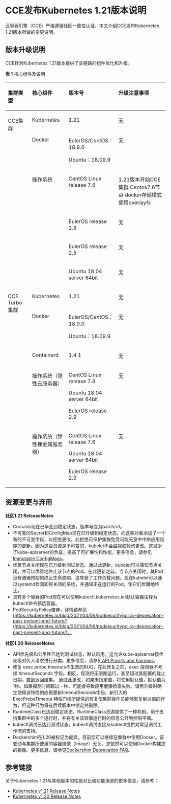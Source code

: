 # CCE发布Kubernetes 1.21版本说明<a name="cce_10_0469"></a>

云容器引擎（CCE）严格遵循社区一致性认证。本文介绍CCE发布Kubernetes 1.21版本所做的变更说明。

## 版本升级说明<a name="zh-cn_topic_0000001177935088_section1323276466"></a>

CCE针对Kubernetes 1.21版本提供了全链路的组件优化和升级。

**表 1**  核心组件及说明

<a name="zh-cn_topic_0000001177935088_table155741450207"></a>
<table><thead align="left"><tr id="zh-cn_topic_0000001177935088_row155743501202"><th class="cellrowborder" valign="top" width="15.518448155184483%" id="mcps1.2.5.1.1"><p id="zh-cn_topic_0000001177935088_p53290168478"><a name="zh-cn_topic_0000001177935088_p53290168478"></a><a name="zh-cn_topic_0000001177935088_p53290168478"></a>集群类型</p>
</th>
<th class="cellrowborder" valign="top" width="23.147685231476853%" id="mcps1.2.5.1.2"><p id="zh-cn_topic_0000001177935088_p175741050209"><a name="zh-cn_topic_0000001177935088_p175741050209"></a><a name="zh-cn_topic_0000001177935088_p175741050209"></a>核心组件</p>
</th>
<th class="cellrowborder" valign="top" width="28.517148285171483%" id="mcps1.2.5.1.3"><p id="zh-cn_topic_0000001177935088_p157416501403"><a name="zh-cn_topic_0000001177935088_p157416501403"></a><a name="zh-cn_topic_0000001177935088_p157416501403"></a>版本号</p>
</th>
<th class="cellrowborder" valign="top" width="32.816718328167184%" id="mcps1.2.5.1.4"><p id="zh-cn_topic_0000001177935088_p657425016011"><a name="zh-cn_topic_0000001177935088_p657425016011"></a><a name="zh-cn_topic_0000001177935088_p657425016011"></a>升级注意事项</p>
</th>
</tr>
</thead>
<tbody><tr id="zh-cn_topic_0000001177935088_row357411506015"><td class="cellrowborder" rowspan="6" valign="top" width="15.518448155184483%" headers="mcps1.2.5.1.1 "><p id="zh-cn_topic_0000001177935088_p15329181615474"><a name="zh-cn_topic_0000001177935088_p15329181615474"></a><a name="zh-cn_topic_0000001177935088_p15329181615474"></a>CCE集群</p>
</td>
<td class="cellrowborder" valign="top" width="23.147685231476853%" headers="mcps1.2.5.1.2 "><p id="zh-cn_topic_0000001177935088_p15741450109"><a name="zh-cn_topic_0000001177935088_p15741450109"></a><a name="zh-cn_topic_0000001177935088_p15741450109"></a>Kubernetes</p>
</td>
<td class="cellrowborder" valign="top" width="28.517148285171483%" headers="mcps1.2.5.1.3 "><p id="zh-cn_topic_0000001177935088_p1857416501305"><a name="zh-cn_topic_0000001177935088_p1857416501305"></a><a name="zh-cn_topic_0000001177935088_p1857416501305"></a>1.21</p>
</td>
<td class="cellrowborder" valign="top" width="32.816718328167184%" headers="mcps1.2.5.1.4 "><p id="zh-cn_topic_0000001177935088_p4574250009"><a name="zh-cn_topic_0000001177935088_p4574250009"></a><a name="zh-cn_topic_0000001177935088_p4574250009"></a>无</p>
</td>
</tr>
<tr id="zh-cn_topic_0000001177935088_row18141164895219"><td class="cellrowborder" valign="top" headers="mcps1.2.5.1.1 "><p id="zh-cn_topic_0000001177935088_p18141848105216"><a name="zh-cn_topic_0000001177935088_p18141848105216"></a><a name="zh-cn_topic_0000001177935088_p18141848105216"></a>Docker</p>
</td>
<td class="cellrowborder" valign="top" headers="mcps1.2.5.1.2 "><p id="zh-cn_topic_0000001177935088_p9141184815214"><a name="zh-cn_topic_0000001177935088_p9141184815214"></a><a name="zh-cn_topic_0000001177935088_p9141184815214"></a>EulerOS/CentOS：18.9.0</p>
<p id="zh-cn_topic_0000001177935088_p9790113195019"><a name="zh-cn_topic_0000001177935088_p9790113195019"></a><a name="zh-cn_topic_0000001177935088_p9790113195019"></a>Ubuntu：18.09.9</p>
</td>
<td class="cellrowborder" valign="top" headers="mcps1.2.5.1.3 "><p id="zh-cn_topic_0000001177935088_p19469152035512"><a name="zh-cn_topic_0000001177935088_p19469152035512"></a><a name="zh-cn_topic_0000001177935088_p19469152035512"></a>无</p>
</td>
</tr>
<tr id="zh-cn_topic_0000001177935088_row20122846135210"><td class="cellrowborder" rowspan="4" valign="top" headers="mcps1.2.5.1.1 "><p id="zh-cn_topic_0000001177935088_p1512213462520"><a name="zh-cn_topic_0000001177935088_p1512213462520"></a><a name="zh-cn_topic_0000001177935088_p1512213462520"></a>操作系统</p>
</td>
<td class="cellrowborder" valign="top" headers="mcps1.2.5.1.2 "><p id="zh-cn_topic_0000001177935088_p11122134655210"><a name="zh-cn_topic_0000001177935088_p11122134655210"></a><a name="zh-cn_topic_0000001177935088_p11122134655210"></a>CentOS Linux release 7.6</p>
</td>
<td class="cellrowborder" valign="top" headers="mcps1.2.5.1.3 "><p id="zh-cn_topic_0000001177935088_p2122184611526"><a name="zh-cn_topic_0000001177935088_p2122184611526"></a><a name="zh-cn_topic_0000001177935088_p2122184611526"></a>1.21版本开始CCE集群 Centos7.6节点 docker存储模式使用overlayfs</p>
</td>
</tr>
<tr id="zh-cn_topic_0000001177935088_row234011112134"><td class="cellrowborder" valign="top" headers="mcps1.2.5.1.1 "><p id="zh-cn_topic_0000001177935088_p10341111161310"><a name="zh-cn_topic_0000001177935088_p10341111161310"></a><a name="zh-cn_topic_0000001177935088_p10341111161310"></a>EulerOS release 2.9</p>
</td>
<td class="cellrowborder" valign="top" headers="mcps1.2.5.1.2 "><p id="zh-cn_topic_0000001177935088_p2034111113134"><a name="zh-cn_topic_0000001177935088_p2034111113134"></a><a name="zh-cn_topic_0000001177935088_p2034111113134"></a>无</p>
</td>
</tr>
<tr id="zh-cn_topic_0000001177935088_row1415162785517"><td class="cellrowborder" valign="top" headers="mcps1.2.5.1.1 "><p id="zh-cn_topic_0000001177935088_p215152755511"><a name="zh-cn_topic_0000001177935088_p215152755511"></a><a name="zh-cn_topic_0000001177935088_p215152755511"></a>EulerOS release 2.5</p>
</td>
<td class="cellrowborder" valign="top" headers="mcps1.2.5.1.2 "><p id="zh-cn_topic_0000001177935088_p1036022555516"><a name="zh-cn_topic_0000001177935088_p1036022555516"></a><a name="zh-cn_topic_0000001177935088_p1036022555516"></a>无</p>
</td>
</tr>
<tr id="zh-cn_topic_0000001177935088_row1656414245556"><td class="cellrowborder" valign="top" headers="mcps1.2.5.1.1 "><p id="zh-cn_topic_0000001177935088_p17565124165517"><a name="zh-cn_topic_0000001177935088_p17565124165517"></a><a name="zh-cn_topic_0000001177935088_p17565124165517"></a>Ubuntu 18.04 server 64bit</p>
</td>
<td class="cellrowborder" valign="top" headers="mcps1.2.5.1.2 "><p id="zh-cn_topic_0000001177935088_p113601325155511"><a name="zh-cn_topic_0000001177935088_p113601325155511"></a><a name="zh-cn_topic_0000001177935088_p113601325155511"></a>无</p>
</td>
</tr>
<tr id="zh-cn_topic_0000001177935088_row115743505013"><td class="cellrowborder" rowspan="5" valign="top" width="15.518448155184483%" headers="mcps1.2.5.1.1 "><p id="zh-cn_topic_0000001177935088_p232914164473"><a name="zh-cn_topic_0000001177935088_p232914164473"></a><a name="zh-cn_topic_0000001177935088_p232914164473"></a>CCE Turbo集群</p>
</td>
<td class="cellrowborder" valign="top" width="23.147685231476853%" headers="mcps1.2.5.1.2 "><p id="zh-cn_topic_0000001177935088_p13574105017010"><a name="zh-cn_topic_0000001177935088_p13574105017010"></a><a name="zh-cn_topic_0000001177935088_p13574105017010"></a>Kubernetes</p>
</td>
<td class="cellrowborder" valign="top" width="28.517148285171483%" headers="mcps1.2.5.1.3 "><p id="zh-cn_topic_0000001177935088_p65748508018"><a name="zh-cn_topic_0000001177935088_p65748508018"></a><a name="zh-cn_topic_0000001177935088_p65748508018"></a>1.21</p>
</td>
<td class="cellrowborder" valign="top" width="32.816718328167184%" headers="mcps1.2.5.1.4 "><p id="zh-cn_topic_0000001177935088_p155744507011"><a name="zh-cn_topic_0000001177935088_p155744507011"></a><a name="zh-cn_topic_0000001177935088_p155744507011"></a>无</p>
</td>
</tr>
<tr id="zh-cn_topic_0000001177935088_row11789592554"><td class="cellrowborder" valign="top" headers="mcps1.2.5.1.1 "><p id="zh-cn_topic_0000001177935088_p47985985513"><a name="zh-cn_topic_0000001177935088_p47985985513"></a><a name="zh-cn_topic_0000001177935088_p47985985513"></a>Docker</p>
</td>
<td class="cellrowborder" valign="top" headers="mcps1.2.5.1.2 "><p id="zh-cn_topic_0000001177935088_p15914171311536"><a name="zh-cn_topic_0000001177935088_p15914171311536"></a><a name="zh-cn_topic_0000001177935088_p15914171311536"></a>EulerOS/CentOS：18.9.0</p>
<p id="zh-cn_topic_0000001177935088_p139141013135315"><a name="zh-cn_topic_0000001177935088_p139141013135315"></a><a name="zh-cn_topic_0000001177935088_p139141013135315"></a>Ubuntu：18.09.9</p>
</td>
<td class="cellrowborder" valign="top" headers="mcps1.2.5.1.3 "><p id="zh-cn_topic_0000001177935088_p191831128185517"><a name="zh-cn_topic_0000001177935088_p191831128185517"></a><a name="zh-cn_topic_0000001177935088_p191831128185517"></a>无</p>
</td>
</tr>
<tr id="zh-cn_topic_0000001177935088_row45741250801"><td class="cellrowborder" valign="top" headers="mcps1.2.5.1.1 "><p id="zh-cn_topic_0000001177935088_p5101192295316"><a name="zh-cn_topic_0000001177935088_p5101192295316"></a><a name="zh-cn_topic_0000001177935088_p5101192295316"></a>Containerd</p>
</td>
<td class="cellrowborder" valign="top" headers="mcps1.2.5.1.2 "><p id="zh-cn_topic_0000001177935088_p3100822105319"><a name="zh-cn_topic_0000001177935088_p3100822105319"></a><a name="zh-cn_topic_0000001177935088_p3100822105319"></a>1.4.1</p>
</td>
<td class="cellrowborder" valign="top" headers="mcps1.2.5.1.3 "><p id="zh-cn_topic_0000001177935088_p218362812559"><a name="zh-cn_topic_0000001177935088_p218362812559"></a><a name="zh-cn_topic_0000001177935088_p218362812559"></a>无</p>
</td>
</tr>
<tr id="zh-cn_topic_0000001177935088_row857455010018"><td class="cellrowborder" valign="top" headers="mcps1.2.5.1.1 "><p id="zh-cn_topic_0000001177935088_p1199122212532"><a name="zh-cn_topic_0000001177935088_p1199122212532"></a><a name="zh-cn_topic_0000001177935088_p1199122212532"></a>操作系统（弹性云服务器）</p>
</td>
<td class="cellrowborder" valign="top" headers="mcps1.2.5.1.2 "><p id="zh-cn_topic_0000001177935088_p1898422195312"><a name="zh-cn_topic_0000001177935088_p1898422195312"></a><a name="zh-cn_topic_0000001177935088_p1898422195312"></a>CentOS Linux release 7.6</p>
<p id="zh-cn_topic_0000001177935088_p125615545549"><a name="zh-cn_topic_0000001177935088_p125615545549"></a><a name="zh-cn_topic_0000001177935088_p125615545549"></a>Ubuntu 18.04 server 64bit</p>
<p id="zh-cn_topic_0000001177935088_p1964342312134"><a name="zh-cn_topic_0000001177935088_p1964342312134"></a><a name="zh-cn_topic_0000001177935088_p1964342312134"></a>EulerOS release 2.9</p>
</td>
<td class="cellrowborder" valign="top" headers="mcps1.2.5.1.3 "><p id="zh-cn_topic_0000001177935088_p1341042914552"><a name="zh-cn_topic_0000001177935088_p1341042914552"></a><a name="zh-cn_topic_0000001177935088_p1341042914552"></a>无</p>
</td>
</tr>
<tr id="zh-cn_topic_0000001177935088_row107813265418"><td class="cellrowborder" valign="top" headers="mcps1.2.5.1.1 "><p id="zh-cn_topic_0000001177935088_p7781729546"><a name="zh-cn_topic_0000001177935088_p7781729546"></a><a name="zh-cn_topic_0000001177935088_p7781729546"></a>操作系统（弹性裸金属服务器）</p>
</td>
<td class="cellrowborder" valign="top" headers="mcps1.2.5.1.2 "><p id="zh-cn_topic_0000001177935088_p129702413242"><a name="zh-cn_topic_0000001177935088_p129702413242"></a><a name="zh-cn_topic_0000001177935088_p129702413242"></a>CentOS Linux release 7.6</p>
<p id="zh-cn_topic_0000001177935088_p1997020482418"><a name="zh-cn_topic_0000001177935088_p1997020482418"></a><a name="zh-cn_topic_0000001177935088_p1997020482418"></a>Ubuntu 18.04 server 64bit</p>
<p id="zh-cn_topic_0000001177935088_p193557201107"><a name="zh-cn_topic_0000001177935088_p193557201107"></a><a name="zh-cn_topic_0000001177935088_p193557201107"></a>EulerOS release 2.9</p>
</td>
<td class="cellrowborder" valign="top" headers="mcps1.2.5.1.3 "><p id="zh-cn_topic_0000001177935088_p441072920559"><a name="zh-cn_topic_0000001177935088_p441072920559"></a><a name="zh-cn_topic_0000001177935088_p441072920559"></a>无</p>
</td>
</tr>
</tbody>
</table>

## 资源变更与弃用<a name="zh-cn_topic_0000001177935088_zh-cn_topic_0000001072975092_section51381161799"></a>

**社区1.21 ReleaseNotes**

-   CronJob现在已毕业到稳定状态，版本号变为batch/v1。
-   不可变的Secret和ConfigMap现在已升级到稳定状态。向这些对象添加了一个新的不可变字段，以拒绝更改。此拒绝可保护集群免受可能无意中中断应用程序的更新。因为这些资源是不可变的，kubelet不会监视或轮询更改。这减少了kube-apiserver的负载，提高了可扩展性和性能。更多信息，请参见[Immutable ConfigMaps](https://kubernetes.io/docs/concepts/configuration/configmap/#configmap-immutable)。
-   优雅节点关闭现在已升级到测试状态。通过此更新，kubelet可以感知节点关闭，并可以优雅地终止该节点的Pod。在此更新之前，当节点关闭时，其Pod没有遵循预期的终止生命周期，这导致了工作负载问题。现在kubelet可以通过systemd检测即将关闭的系统，并通知正在运行的Pod，使它们优雅地终止。
-   具有多个容器的Pod现在可以使用kubectl.kubernetes.io/默认容器注释为kubectl命令预选容器。
-   PodSecurityPolicy废弃，详情请参见[https://kubernetes.io/blog/2021/04/06/podsecuritypolicy-deprecation-past-present-and-future/](https://kubernetes.io/blog/2021/04/06/podsecuritypolicy-deprecation-past-present-and-future/)。

**社区1.20 ReleaseNotes**

-   API优先级和公平性已达到测试状态，默认启用。这允许kube-apiserver按优先级对传入请求进行分类。更多信息，请参见[API Priority and Fairness](https://kubernetes.io/docs/concepts/cluster-administration/flow-control/)。
-   修复 exec probe timeouts不生效的BUG，在此修复之前，exec 探测器不考虑 timeoutSeconds 字段。相反，探测将无限期运行，甚至超过其配置的截止日期，直到返回结果。 通过此更改，如果未指定值，将使用默认值，默认值为1秒。如果探测时间超过一秒，可能会导致应用健康检查失败。请再升级时确定使用该特性的应用更新timeoutSeconds字段。新引入的 ExecProbeTimeout 特性门控所提供的修复使集群操作员能够恢复到以前的行为，但这种行为将在后续版本中锁定并删除。
-   RuntimeClass已达到稳定状态。RuntimeClass资源提供了一种机制，用于支持集群中的多个运行时，并将有关该容器运行时的信息公开到控制平面。
-   kubectl调试已达到测试状态。kubectl调试直接从kubectl提供对常见调试工作流的支持。
-   Dockershim在1.20被标记为废弃，目前您可以继续在集群中使用Docker。该变动与集群所使用的容器镜像（Image）无关。您依然可以使用Docker构建您的镜像。更多信息，请参见[Dockershim Deprecation FAQ](https://kubernetes.io/blog/2020/12/02/dockershim-faq/)。

## 参考链接<a name="zh-cn_topic_0000001177935088_zh-cn_topic_0000001072975092_zh-cn_topic_0261805759_zh-cn_topic_0261793154_section1272182810583"></a>

关于Kubernetes 1.21与其他版本的性能对比和功能演进的更多信息，请参考：

-   [Kubernetes v1.21 Release Notes](https://github.com/kubernetes/kubernetes/blob/master/CHANGELOG/CHANGELOG-1.21.md)
-   [Kubernetes v1.20 Release Notes](https://github.com/kubernetes/kubernetes/blob/master/CHANGELOG/CHANGELOG-1.20.md)


